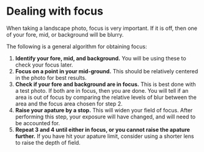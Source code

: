 # Dealing with focus

When taking a landscape photo, focus is very important. If it is off, then one of your fore, mid, or background will be blurry.

The following is a general algorithm for obtaining focus:

1. **Identify your fore, mid, and background.** You will be using these to check your focus later. 
2. **Focus on a point in your mid-ground.** This should be relatively centered in the photo for best results.
3. **Check if your fore and background are in focus.** This is best done with a test photo. If both are in focus, then you are done. You will tell if an area is out of focus by comparing the relative levels of blur between the area and the focus area chosen for step 2.
4. **Raise your apature by a stop.** This will widen your field of focus. After performing this step, your exposure will have changed, and will need to be accounted for. 
5. **Repeat 3 and 4 until either in focus, or you cannot raise the apature further.** If you have hit your apature limit, consider using a shorter lens to raise the depth of field.